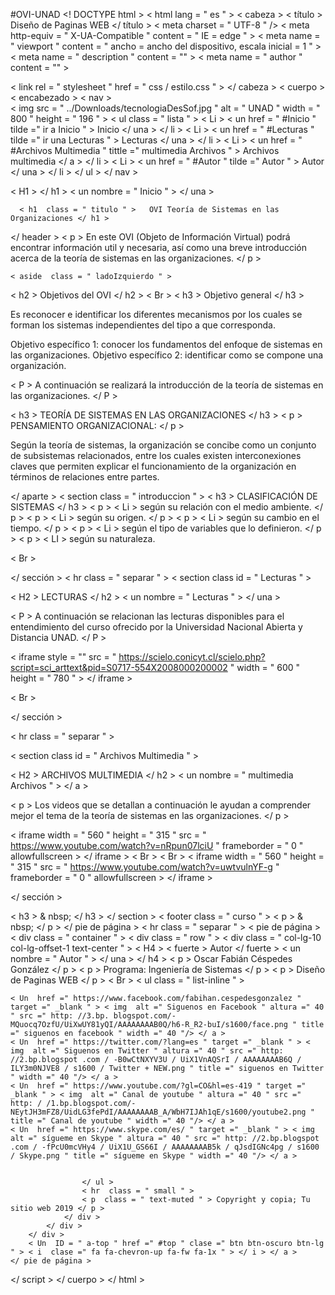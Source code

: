 #OVI-UNAD
<! DOCTYPE html >
< html  lang = " es " >
< cabeza >
    < título > Diseño de Paginas WEB </ título >
	< meta  charset = " UTF-8 " />
	< meta  http-equiv = " X-UA-Compatible " content = " IE = edge " >
    < meta  name = " viewport " content = " ancho = ancho del dispositivo, escala inicial = 1 " >
    < meta  name = " description " content = "" >
    < meta  name = " author " content = "" >
	
  < link  rel = " stylesheet " href = " css / estilo.css " >
</ cabeza >
< cuerpo >
< encabezado >
      < nav >	  
         < img  src = " ../Downloads/tecnologiaDesSof.jpg " alt = " UNAD " width = " 800 " height = " 196 " >
         < ul  class = " lista " >
          < Li > < un  href = " #Inicio " tilde =" ir a Inicio " > Inicio </ una > </ li >
          < Li > < un  href = " #Lecturas " tilde =" ir una Lecturas " > Lecturas </ una > </ li >
          < Li > < un  href = " #Archivos Multimedia " tittle =" multimedia Archivos " > Archivos multimedia </ a > </ li >
		  < Li > < un  href = " #Autor " tilde =" Autor " > Autor </ una > </ li >
        </ ul >
  </ nav >
  
  < H1 > </ h1 > < un  nombre = " Inicio " > </ una >
  
      < h1  class = " titulo " >   OVI Teoría de Sistemas en las Organizaciones </ h1 >
      
</ header >
 	< p > En este OVI (Objeto de Información Virtual) podrá encontrar información util y necesaria, así como una breve introducción acerca de la teoría de sistemas en las organizaciones. </ p >
	
	< aside  class = " ladoIzquierdo " >

  < h2 > Objetivos del OVI </ h2 >
  < Br >
  < h3 > Objetivo general </ h3 >
  	
Es reconocer e identificar los diferentes mecanismos por los cuales se forman los sistemas independientes del tipo a que corresponda.
 
Objetivo específico 1: conocer los fundamentos del enfoque de sistemas en las organizaciones.
Objetivo específico 2: identificar como se compone una organización.

< P > A continuación se realizará la introducción de la teoría de sistemas en las organizaciones. </ P >

  < h3 > TEORÍA DE SISTEMAS EN LAS ORGANIZACIONES </ h3 >
  < p > PENSAMIENTO ORGANIZACIONAL: </ p >
 
Según la teoría de sistemas, la organización se concibe como un conjunto de subsistemas relacionados, entre los cuales existen interconexiones claves que permiten explicar el funcionamiento de la organización en términos de relaciones entre partes. 

</ aparte >
< section  class = " introduccion " >
	< h3 > CLASIFICACIÓN DE SISTEMAS </ h3 >
  < p > < Li > según su relación con el medio ambiente. </ p >
  < p > < Li > según su origen. </ p >
  < p > < Li > según su cambio en el tiempo. </ p >
  < p > < Li > según el tipo de variables que lo definieron. </ p >
  < p > < LI > según su naturaleza.
  
  < Br >

</ sección >
< hr  class = " separar " >
< section  class  id = " Lecturas " >


< H2 > LECTURAS </ h2 > < un  nombre = " Lecturas " > </ una >

< P > A continuación se relacionan las lecturas disponibles para el entendimiento del curso ofrecido por la Universidad Nacional Abierta y Distancia UNAD. </ P >

< iframe  style = "" src = " https://scielo.conicyt.cl/scielo.php?script=sci_arttext&pid=S0717-554X2008000200002 " width = " 600 " height = " 780 " > </ iframe >

< Br >

</ sección >

< hr  class = " separar " >

< section  class  id = " Archivos Multimedia " >

< H2 > ARCHIVOS MULTIMEDIA </ h2 > < un  nombre = " multimedia Archivos " > </ a >

< p > Los videos que se detallan a continuación le ayudan a comprender mejor el tema de la teoría de sistemas en las organizaciones. </ p >

 < iframe  width = " 560 " height = " 315 " src = " https://www.youtube.com/watch?v=nRpun07lciU " frameborder = " 0 " allowfullscreen > </ iframe >
 < Br >
 < Br >
 < iframe  width = " 560 " height = " 315 " src = " https://www.youtube.com/watch?v=uwtvulnYF-g " frameborder = " 0 " allowfullscreen > </ iframe >
 
</ sección >

  < h3 > & nbsp; </ h3 >
</ section > < footer  class = " curso " > < p > & nbsp; </ p >
</ pie de página >
< hr  class = " separar " >
 < pie de página >
        < div  class = " container " >
            < div  class = " row " >
                < div  class = " col-lg-10 col-lg-offset-1 text-center " >
                    < H4 > < fuerte > Autor </ fuerte > < un  nombre = " Autor " > </ una >
                    </ h4 >
                    < p > Oscar Fabián Céspedes González </ p >
                       < p > Programa: Ingeniería de Sistemas </ p >
                    < p > Diseño de Paginas WEB </ p >
                                        < Br >
                    < ul  class = " list-inline " >
					
	< Un  href =" https://www.facebook.com/fabihan.cespedesgonzalez " target =" _blank " > < img  alt =" Siguenos en Facebook " altura =" 40 " src =" http: //3.bp. blogspot.com/-MQuocq7OzfU/UiXwUY81yQI/AAAAAAAAB0Q/h6-R_R2-buI/s1600/face.png " title =" siguenos en facebook " width =" 40 "/> </ a >
	< Un  href =" https://twitter.com/?lang=es " target =" _blank " > < img  alt =" Siguenos en Twitter " altura =" 40 " src =" http: //2.bp.blogspot .com / -B0wCtNXYV3U / UiX1VnAQSrI / AAAAAAAAB6Q / ILY3m0NJVE8 / s1600 / Twitter + NEW.png " title =" siguenos en Twitter " width =" 40 "/> </ a >
	< Un  href =" https://www.youtube.com/?gl=CO&hl=es-419 " target =" _blank " > < img  alt =" Canal de youtube " altura =" 40 " src =" http: / /1.bp.blogspot.com/-NEytJH3mFZ8/UidLG3fePdI/AAAAAAAAB_A/WbH7IJAh1qE/s1600/youtube2.png " title =" Canal de youtube " width =" 40 "/> </ a >
	< Un  href =" https://www.skype.com/es/ " target =" _blank " > < img  alt =" sígueme en Skype " altura =" 40 " src =" http: //2.bp.blogspot .com / -fPcU0mcVHy4 / UiX1U_GS66I / AAAAAAAAB5k / qJsdIGNc4pg / s1600 / Skype.png " title =" sígueme en Skype " width =" 40 "/> </ a >


                    </ ul >
                    < hr  class = " small " >
                    < p  class = " text-muted " > Copyright y copia; Tu sitio web 2019 </ p >
                </ div >
            </ div >
        </ div >
        < Un  ID = " a-top " href =" #top " clase =" btn btn-oscuro btn-lg " > < i  clase =" fa fa-chevron-up fa-fw fa-1x " > </ i > </ a >
    </ pie de página >


</ script >
</ cuerpo >
</ html >
